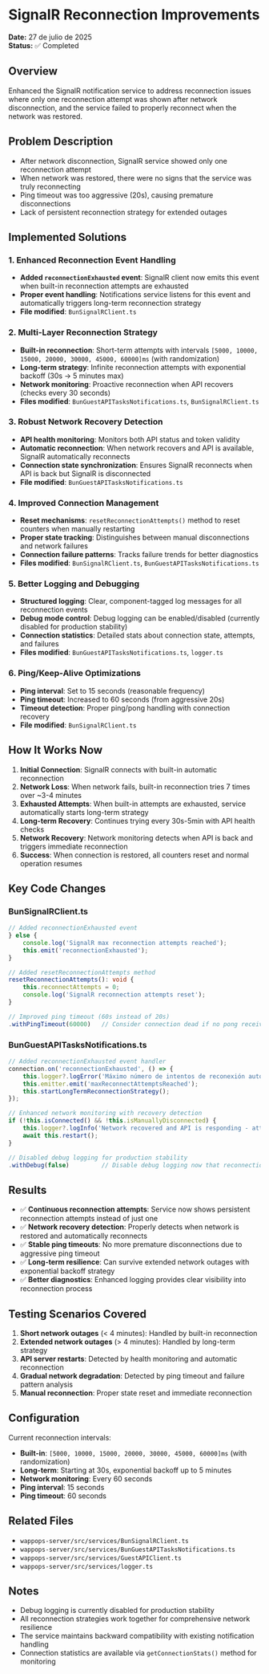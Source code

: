 # SignalR Reconnection Improvements
**Date:** 27 de julio de 2025  
**Status:** ✅ Completed

## Overview
Enhanced the SignalR notification service to address reconnection issues where only one reconnection attempt was shown after network disconnection, and the service failed to properly reconnect when the network was restored.

## Problem Description
- After network disconnection, SignalR service showed only one reconnection attempt
- When network was restored, there were no signs that the service was truly reconnecting
- Ping timeout was too aggressive (20s), causing premature disconnections
- Lack of persistent reconnection strategy for extended outages

## Implemented Solutions

### 1. Enhanced Reconnection Event Handling
- **Added `reconnectionExhausted` event**: SignalR client now emits this event when built-in reconnection attempts are exhausted
- **Proper event handling**: Notifications service listens for this event and automatically triggers long-term reconnection strategy
- **File modified**: `BunSignalRClient.ts`

### 2. Multi-Layer Reconnection Strategy
- **Built-in reconnection**: Short-term attempts with intervals `[5000, 10000, 15000, 20000, 30000, 45000, 60000]ms` (with randomization)
- **Long-term strategy**: Infinite reconnection attempts with exponential backoff (30s → 5 minutes max)
- **Network monitoring**: Proactive reconnection when API recovers (checks every 30 seconds)
- **Files modified**: `BunGuestAPITasksNotifications.ts`, `BunSignalRClient.ts`

### 3. Robust Network Recovery Detection
- **API health monitoring**: Monitors both API status and token validity
- **Automatic reconnection**: When network recovers and API is available, SignalR automatically reconnects
- **Connection state synchronization**: Ensures SignalR reconnects when API is back but SignalR is disconnected
- **File modified**: `BunGuestAPITasksNotifications.ts`

### 4. Improved Connection Management
- **Reset mechanisms**: `resetReconnectionAttempts()` method to reset counters when manually restarting
- **Proper state tracking**: Distinguishes between manual disconnections and network failures
- **Connection failure patterns**: Tracks failure trends for better diagnostics
- **Files modified**: `BunSignalRClient.ts`, `BunGuestAPITasksNotifications.ts`

### 5. Better Logging and Debugging
- **Structured logging**: Clear, component-tagged log messages for all reconnection events
- **Debug mode control**: Debug logging can be enabled/disabled (currently disabled for production stability)
- **Connection statistics**: Detailed stats about connection state, attempts, and failures
- **Files modified**: `BunGuestAPITasksNotifications.ts`, `logger.ts`

### 6. Ping/Keep-Alive Optimizations
- **Ping interval**: Set to 15 seconds (reasonable frequency)
- **Ping timeout**: Increased to 60 seconds (from aggressive 20s)
- **Timeout detection**: Proper ping/pong handling with connection recovery
- **File modified**: `BunSignalRClient.ts`

## How It Works Now

1. **Initial Connection**: SignalR connects with built-in automatic reconnection
2. **Network Loss**: When network fails, built-in reconnection tries 7 times over ~3-4 minutes
3. **Exhausted Attempts**: When built-in attempts are exhausted, service automatically starts long-term strategy
4. **Long-term Recovery**: Continues trying every 30s-5min with API health checks
5. **Network Recovery**: Network monitoring detects when API is back and triggers immediate reconnection
6. **Success**: When connection is restored, all counters reset and normal operation resumes

## Key Code Changes

### BunSignalRClient.ts
```typescript
// Added reconnectionExhausted event
} else {
    console.log('SignalR max reconnection attempts reached');
    this.emit('reconnectionExhausted');
}

// Added resetReconnectionAttempts method
resetReconnectionAttempts(): void {
    this.reconnectAttempts = 0;
    console.log('SignalR reconnection attempts reset');
}

// Improved ping timeout (60s instead of 20s)
.withPingTimeout(60000)   // Consider connection dead if no pong received in 60 seconds
```

### BunGuestAPITasksNotifications.ts
```typescript
// Added reconnectionExhausted event handler
connection.on('reconnectionExhausted', () => {
    this.logger?.logError('Máximo número de intentos de reconexión automática alcanzado. Iniciando estrategia de reconexión a largo plazo.', 'SIGNALR');
    this.emitter.emit('maxReconnectAttemptsReached');
    this.startLongTermReconnectionStrategy();
});

// Enhanced network monitoring with recovery detection
if (!this.isConnected() && !this.isManuallyDisconnected) {
    this.logger?.logInfo('Network recovered and API is responding - attempting SignalR reconnection', 'SIGNALR');
    await this.restart();
}

// Disabled debug logging for production stability
.withDebug(false)         // Disable debug logging now that reconnection logic is stable
```

## Results
- ✅ **Continuous reconnection attempts**: Service now shows persistent reconnection attempts instead of just one
- ✅ **Network recovery detection**: Properly detects when network is restored and automatically reconnects
- ✅ **Stable ping timeouts**: No more premature disconnections due to aggressive ping timeout
- ✅ **Long-term resilience**: Can survive extended network outages with exponential backoff strategy
- ✅ **Better diagnostics**: Enhanced logging provides clear visibility into reconnection process

## Testing Scenarios Covered
1. **Short network outages** (< 4 minutes): Handled by built-in reconnection
2. **Extended network outages** (> 4 minutes): Handled by long-term strategy
3. **API server restarts**: Detected by health monitoring and automatic reconnection
4. **Gradual network degradation**: Detected by ping timeout and failure pattern analysis
5. **Manual reconnection**: Proper state reset and immediate reconnection

## Configuration
Current reconnection intervals:
- **Built-in**: `[5000, 10000, 15000, 20000, 30000, 45000, 60000]ms` (with randomization)
- **Long-term**: Starting at 30s, exponential backoff up to 5 minutes
- **Network monitoring**: Every 60 seconds
- **Ping interval**: 15 seconds
- **Ping timeout**: 60 seconds

## Related Files
- `wappops-server/src/services/BunSignalRClient.ts`
- `wappops-server/src/services/BunGuestAPITasksNotifications.ts`
- `wappops-server/src/services/GuestAPIClient.ts`
- `wappops-server/src/services/logger.ts`

## Notes
- Debug logging is currently disabled for production stability
- All reconnection strategies work together for comprehensive network resilience
- The service maintains backward compatibility with existing notification handling
- Connection statistics are available via `getConnectionStats()` method for monitoring
